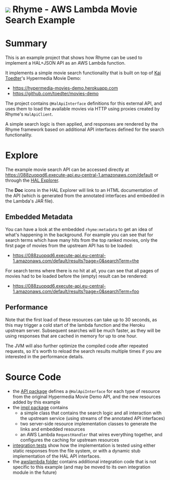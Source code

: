 <img src="https://wcm.io/images/favicon-16@2x.png"/> Rhyme - AWS Lambda Movie Search Example
======

# Summary

This is an example project that shows how Rhyme can be used to implement a HAL+JSON API as an AWS Lambda function.

It implements a simple movie search functionality that is built on top of [Kai Toedter](https://github.com/toedter)'s Hypermedia Movie Demo:
* https://hypermedia-movies-demo.herokuapp.com
* https://github.com/toedter/movies-demo

The project contains `@HalApiInterface` definitions for this external API, and uses them to load the available movies via HTTP using proxies created by Rhyme's `HalApiClient`.

A simple search logic is then applied, and responses are rendered by the Rhyme framework based on additional API interfaces defined for the search functionality.

#  Explore

The example movie search API can be accessed directly at https://088zuopqd6.execute-api.eu-central-1.amazonaws.com/default or through the [HAL Explorer](https://toedter.github.io/hal-explorer/release/hal-explorer/#theme=Cosmo&uri=https://088zuopqd6.execute-api.eu-central-1.amazonaws.com/default).

The **Doc** icons in the HAL Explorer will link to an HTML documentation of the API (which is generated from the annotated interfaces and embedded in the Lambda's JAR file).

## Embedded Metadata
You can have a look at the embedded `rhyme:metadata` to get an idea of what's happening in the background. For example you can see that for search terms which have many hits from the top ranked movies, only the first page of movies from the upstream API has to be loaded:
* https://088zuopqd6.execute-api.eu-central-1.amazonaws.com/default/results?page=0&searchTerm=the

For search terms where there is no hit at all, you can see that all pages of movies had to be loaded before the (empty) result can be rendered:
* https://088zuopqd6.execute-api.eu-central-1.amazonaws.com/default/results?page=0&searchTerm=foo

## Performance
Note that the first load of these resources can take up to 30 seconds, as this may trigger a cold start of the lambda function and the Heroku upstream server. Subsequent searches will be much faster, as they will be using responses that are cached in memory for up to one hour. 

The JVM will also further optimize the compiled code after repeated requests, so it's worth to reload the search results multiple times if you are interested in the performance details.

# Source Code

* the [API package](src/main/java/io/wcm/caravan/rhyme/examples/movies/api) defines a `@HalApiInterface` for each type of resource from the original Hypermedia Movie Demo API, and the new resources added by this example
* the [impl package](src/main/java/io/wcm/caravan/rhyme/examples/movies/impl) contains
  * a simple class that contains the search logic and all interaction with the upstream service (using streams of the annotated API interfaces)
  * two server-side resource implementation classes to generate the links and embedded resources
  * an AWS Lambda `RequestHandler` that wires everything together, and configures the caching for upstream resources
* [integration tests](src/test/java/io/wcm/caravan/rhyme/examples/movies/impl) show how the implementation is tested using either static responses from the file system, or with a dynamic stub implementation of the HAL API interfaces.
* the [awslambda folder](src/main/java/io/wcm/caravan/rhyme/awslambda) contains additional integration code that is not specific to this example (and may be moved to its own integration module in the future)

